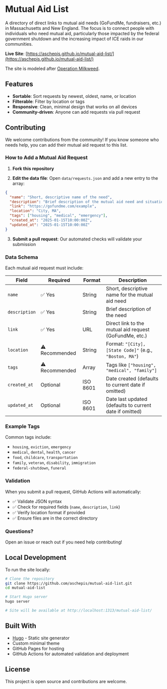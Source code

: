 # Mutual Aid List

A directory of direct links to mutual aid needs (GoFundMe, fundraisers, etc.) in Massachusetts and New England. The focus is to connect people with individuals who need mutual aid, particularly those impacted by the federal government shutdown and the increasing impact of ICE raids in our communities.

**Live Site**: [https://aschepis.github.io/mutual-aid-list/](https://aschepis.github.io/mutual-aid-list/)

The site is modeled after [Operation Milkweed](https://operationmilkweed.org/).

## Features

- **Sortable**: Sort requests by newest, oldest, name, or location
- **Filterable**: Filter by location or tags
- **Responsive**: Clean, minimal design that works on all devices
- **Community-driven**: Anyone can add requests via pull request

## Contributing

We welcome contributions from the community! If you know someone who needs help, you can add their mutual aid request to this list.

### How to Add a Mutual Aid Request

1. **Fork this repository**

2. **Edit the data file**: Open `data/requests.json` and add a new entry to the array:

```json
{
  "name": "Short, descriptive name of the need",
  "description": "Brief description of the mutual aid need and situation",
  "link": "https://gofundme.com/example",
  "location": "City, MA",
  "tags": ["housing", "medical", "emergency"],
  "created_at": "2025-01-15T10:00:00Z",
  "updated_at": "2025-01-15T10:00:00Z"
}
```

3. **Submit a pull request**: Our automated checks will validate your submission

### Data Schema

Each mutual aid request must include:

| Field | Required | Format | Description |
|-------|----------|--------|-------------|
| `name` | ✅ Yes | String | Short, descriptive name for the mutual aid need |
| `description` | ✅ Yes | String | Brief description of the need |
| `link` | ✅ Yes | URL | Direct link to the mutual aid request (GoFundMe, etc.) |
| `location` | ⚠️ Recommended | String | Format: `"[City], [State Code]"` (e.g., `"Boston, MA"`) |
| `tags` | ⚠️ Recommended | Array | Tags like `["housing", "medical", "family"]` |
| `created_at` | Optional | ISO 8601 | Date created (defaults to current date if omitted) |
| `updated_at` | Optional | ISO 8601 | Date last updated (defaults to current date if omitted) |

### Example Tags

Common tags include:
- `housing`, `eviction`, `emergency`
- `medical`, `dental`, `health`, `cancer`
- `food`, `childcare`, `transportation`
- `family`, `veteran`, `disability`, `immigration`
- `federal-shutdown`, `funeral`

### Validation

When you submit a pull request, GitHub Actions will automatically:
- ✅ Validate JSON syntax
- ✅ Check for required fields (`name`, `description`, `link`)
- ✅ Verify location format if provided
- ✅ Ensure files are in the correct directory

### Questions?

Open an issue or reach out if you need help contributing!

## Local Development

To run the site locally:

```bash
# Clone the repository
git clone https://github.com/aschepis/mutual-aid-list.git
cd mutual-aid-list

# Start Hugo server
hugo server

# Site will be available at http://localhost:1313/mutual-aid-list/
```

## Built With

- [Hugo](https://gohugo.io/) - Static site generator
- Custom minimal theme
- GitHub Pages for hosting
- GitHub Actions for automated validation and deployment

## License

This project is open source and contributions are welcome.
